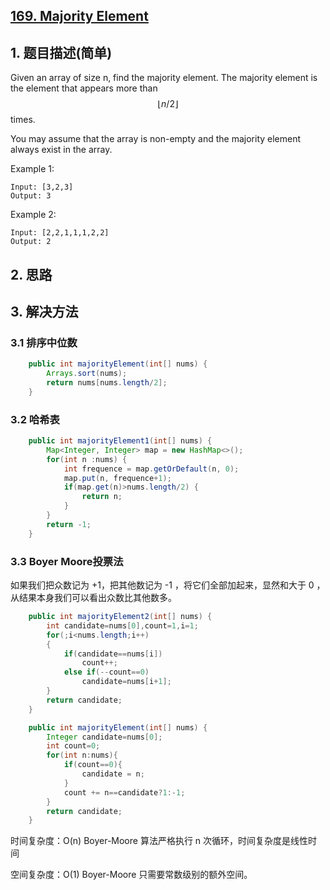 ## [169. Majority Element](https://leetcode-cn.com/problems/majority-element/)

## 1. 题目描述(简单)

Given an array of size n, find the majority element. The majority element is the element that appears more than $$ \lfloor n / 2 \rfloor $$ times.

You may assume that the array is non-empty and the majority element always exist in the array.

Example 1:
```
Input: [3,2,3]
Output: 3
```
Example 2:
```
Input: [2,2,1,1,1,2,2]
Output: 2
```


## 2. 思路

## 3. 解决方法

### 3.1 排序中位数


```java
    public int majorityElement(int[] nums) {
    	Arrays.sort(nums);
        return nums[nums.length/2];
    }
```


### 3.2 哈希表


```java
    public int majorityElement1(int[] nums) {
    	Map<Integer, Integer> map = new HashMap<>();
    	for(int n :nums) {
    		int frequence = map.getOrDefault(n, 0);
    		map.put(n, frequence+1);
    		if(map.get(n)>nums.length/2) {
    			return n;
    		}
    	}
    	return -1;
    }
```

### 3.3 Boyer Moore投票法

如果我们把众数记为 +1，把其他数记为 -1 ，将它们全部加起来，显然和大于 0 ，从结果本身我们可以看出众数比其他数多。

```java
    public int majorityElement2(int[] nums) {
    	int candidate=nums[0],count=1,i=1;
        for(;i<nums.length;i++)
        {
            if(candidate==nums[i])
                count++;
            else if(--count==0)
                candidate=nums[i+1];
        }   
        return candidate;
	}
```


```java
    public int majorityElement(int[] nums) {
		Integer candidate=nums[0];
		int count=0;
		for(int n:nums){
			if(count==0){
				candidate = n;
			}
			count += n==candidate?1:-1;
		}
		return candidate;
	}
```


时间复杂度：O(n) Boyer-Moore 算法严格执行 n 次循环，时间复杂度是线性时间

空间复杂度：O(1) Boyer-Moore 只需要常数级别的额外空间。



